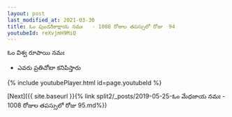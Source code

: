```yaml
---
layout: post
last_modified_at: 2021-03-30
title: ఓం పుండరీకాక్షాయ నమః   - 1008 రోజుల తపస్సులో రోజు  94
youtubeId: reXvjmH9MiQ
---
```

 
 
 ఓం విశ్వ రూపాయి నమః  
 
 -  ఎవరు ప్రతిచోటా కనిపిస్తారు 
 
  
 
  
 
 
 
 
 
 


{% include youtubePlayer.html id=page.youtubeId %}
 
[Next]({{ site.baseurl }}{% link  split2/_posts/2019-05-25-ఓం మేధజాయ నమః   - 1008 రోజుల తపస్సులో రోజు  95.md%})
 
